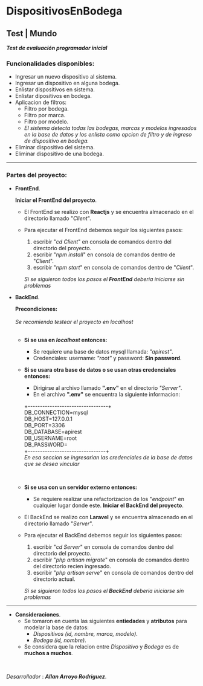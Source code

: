 # DispositivosEnBodega

## Test | Mundo

**_Test de evaluación programador inicial_**

### Funcionalidades disponibles:

- Ingresar un nuevo dispositivo al sistema.
- Ingresar un dispositivo en alguna bodega.
- Enlistar dispositivos en sistema.
- Enlistar dipositivos en bodega.
- Aplicacion de filtros:
    - Filtro por bodega.
    - Filtro por marca.
    - Filtro por modelo.
    - _El sistema detecta todas las bodegas, marcas y modelos ingresados en la base de datos y los enlista como opcion de filtro y de ingreso de dispositivo en bodega._
- Eliminar dispositivo del sistema.
- Eliminar dispositivo de una bodega.

______________________________________________________________________________________________________________________
### Partes del proyecto:

- __FrontEnd__.

    __Iniciar el FrontEnd del proyecto__.

    - El FrontEnd se realizo con __Reactjs__ y se encuentra almacenado en el directorio llamado "_Client_".
    - Para ejecutar el FrontEnd debemos seguir los siguientes pasos:
        1. escribir "_cd Client_" en consola de comandos dentro del directorio del proyecto.
        2. escribir "_npm install_" en consola de comandos dentro de "_Client_".
        3. escribir "_npm start_" en consola de comandos dentro de "_Client_".

        _Si se siguieron todos los pasos el __FrontEnd__ deberia iniciarse sin problemas_

- __BackEnd__.

    __Precondiciones:__ 
    <br/>
    <br/>
    _Se recomienda testear el proyecto en localhost_
    <br/>
    <br/>
    - __Si se usa en _localhost_ entonces:__ <br/>
        - Se requiere una base de datos mysql llamada: _"apirest"_. <br/>
        - Credenciales: username: _"root"_ y password: **Sin password**.

    - __Si se usara otra base de datos o se usan otras credenciales entonces:__ <br/>
        - Dirigirse al archivo llamado __".env"__ en el directorio _"Server"_. <br/>
        - En el archivo __".env"__ se encuentra la siguiente informacion: <br/> 

        +---------------------------------+<br/>
        DB_CONNECTION=mysql <br/>
        DB_HOST=127.0.0.1 <br/>
        DB_PORT=3306 <br/>
        DB_DATABASE=apirest <br/>
        DB_USERNAME=root <br/>
        DB_PASSWORD=
        <br/>+--------------------------------+<br/>
    _En esa seccion se ingresarian las credenciales de la base de datos que se desea vincular_
    <br/>

    - __Si se usa con un servidor externo entonces:__
        - Se requiere realizar una refactorizacion de los "_endpoint_" en cualquier lugar donde este.
    __Iniciar el BackEnd del proyecto__.

    - El BackEnd se realizo con __Laravel__ y se encuentra almacenado en el directorio llamado "_Server_".
    - Para ejecutar el BackEnd debemos seguir los siguientes pasos:
        1. escribir "_cd Server_" en consola de comandos dentro del directorio del proyecto.
        2. escribir "_php artisan migrate_" en consola de comandos dentro del directorio recien ingresado.
        3. escribir "_php artisan serve_" en consola de comandos dentro del directorio actual.

        _Si se siguieron todos los pasos el __BackEnd__ deberia iniciarse sin problemas_

______________________________________________________________________________________________________________________

- __Consideraciones__.
    - Se tomaron en cuenta las siguientes **entiedades** y **atributos** para modelar la base de datos:
        - _Dispositivos (id, nombre, marca, modelo)_.
        - _Bodega (id, nombre)_.
    - Se considera que la relacion entre _Dispositivo_ y _Bodega_ es de **muchos a muchos**.
<br>

_Desarrollador_ : **_Allan Arroyo Rodriguez_**.